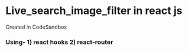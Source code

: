 # Live_search_image_filter in react js 
Created in CodeSandbox
### Using- 1) react hooks  2) react-router
